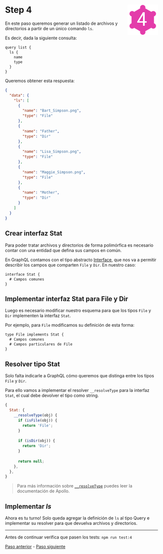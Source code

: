 # Step 4 <img align="right" width="100" height="100" src="../img/graphql-fs-level-4.png">

En este paso queremos generar un listado de archivos y directorios a partir de un único comando `ls`.

Es decir, dada la siguiente consulta:

```gql
query list {
  ls {
    name
    type
  }
}
```

Queremos obtener esta respuesta:

```json
{
  "data": {
    "ls": [
      {
        "name": "Bart_Simpson.png",
        "type": "File"
      },
      {
        "name": "Father",
        "type": "Dir"
      },
      {
        "name": "Lisa_Simpson.png",
        "type": "File"
      },
      {
        "name": "Maggie_Simpson.png",
        "type": "File"
      },
      {
        "name": "Mother",
        "type": "Dir"
      }
    ]
  }
}
```

## Crear interfaz __Stat__

Para poder tratar archivos y directorios de forma polimórfica es necesario contar con una entidad que defina sus campos en común.

En GraphQL contamos con el tipo abstracto [Interface](https://www.apollographql.com/docs/apollo-server/features/unions-interfaces.html#Interface-type), que nos va a permitir describir los campos que comparten `File` y `Dir`. En nuestro caso:

```gql
interface Stat {
  # Campos comunes
}
```

## Implementar interfaz __Stat__ para __File__ y __Dir__

Luego es necesario modificar nuestro esquema para que los tipos `File` y `Dir` implementen la interfaz `Stat`.

Por ejemplo, para `File` modificamos su definición de esta forma:

```gql
type File implements Stat {
  # Campos comunes
  # Campos particulares de File
}
```

## Resolver tipo __Stat__

Solo falta indicarle a GraphQL cómo queremos que distinga entre los tipos `File` y `Dir`.

Para ello vamos a implementar el resolver `__resolveType` para la interfaz `Stat`, el cual debe devolver el tipo como string.

```javascript
{
  Stat: {
    __resolveType(obj) {
      if (isFile(obj)) {
        return 'File';
      }

      if (isDir(obj)) {
        return 'Dir';
      }

      return null;
    },
  },
}
```

> Para más información sobre [`__resolveType`](https://www.apollographql.com/docs/apollo-server/features/unions-interfaces.html) puedes leer la documentación de Apollo.

## Implementar _ls_

Ahora es tu turno! Solo queda agregar la definición de `ls` al tipo Query e implementar su resolver para que devuelva archivos y directorios.

---

Antes de continuar verifica que pasen los tests: `npm run test:4`

[Paso anterior](STEP-3.md) - [Paso siguiente](STEP-5.md)
